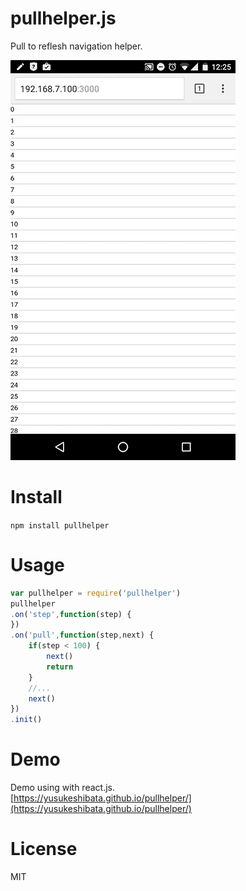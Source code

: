 pullhelper.js
============

Pull to reflesh navigation helper.

![](/2016_08_08_12_25_46_12_27_22.gif?raw=true)

Install
=======

`npm install pullhelper`

Usage
=====

```javascript
var pullhelper = require('pullhelper')
pullhelper
.on('step',function(step) {
})
.on('pull',function(step,next) {
	if(step < 100) {
		next()
		return
	}
	//...
	next()
})
.init()
```

Demo
====
Demo using with react.js.  
[https://yusukeshibata.github.io/pullhelper/](https://yusukeshibata.github.io/pullhelper/)


License
=======
MIT
